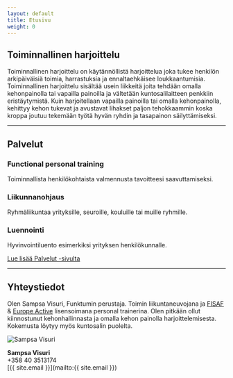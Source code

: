 ```yaml
---
layout: default
title: Etusivu
weight: 0
---
```


## Toiminnallinen harjoittelu

Toiminnallinen harjoittelu on käytännöllistä harjoittelua joka tukee henkilön arkipäiväisiä toimia, harrastuksia ja ennaltaehkäisee loukkaantumisia. Toiminnallinen harjoittelu sisältää usein liikkeitä joita tehdään omalla kehonpainolla tai vapailla painoilla ja vältetään kuntosalilaitteen penkkiin eristäytymistä. Kuin harjoitellaan vapailla painoilla tai omalla kehonpainolla, kehittyy kehon tukevat ja avustavat lihakset paljon tehokkaammin koska kroppa joutuu tekemään työtä hyvän ryhdin ja tasapainon säilyttämiseksi.

---

## Palvelut

### Functional personal training

Toiminnallista henkilökohtaista valmennusta tavoitteesi saavuttamiseksi.

### Liikunnanohjaus

Ryhmäliikuntaa yrityksille, seuroille, kouluille tai muille ryhmille.

### Luennointi

Hyvinvointiluento esimerkiksi yrityksen henkilökunnalle.

[Lue lisää Palvelut -sivulta](/palvelut/)

---

## Yhteystiedot

Olen Sampsa Visuri, Funktumin perustaja. Toimin liikuntaneuvojana ja [FISAF](http://www.fisafinternational.com/en/) & [Europe Active](http://www.europeactive.eu/) lisensoimana personal trainerina. Olen pitkään ollut kiinnostunut kehonhallinnasta ja omalla kehon painolla harjoittelemisesta. Kokemusta löytyy myös kuntosalin puolelta.

<img src="https://scontent-arn2-1.xx.fbcdn.net/hphotos-xpt1/v/t1.0-9/11040178_10206200072948913_3072540282849392702_n.jpg?oh=cb559f3f798ee36e225048690311c830&oe=563FD40E" alt="Sampsa Visuri" class="user-photo"/>

**Sampsa Visuri **  
+358 40 3513174   
[{{ site.email }}](mailto:{{ site.email }})
